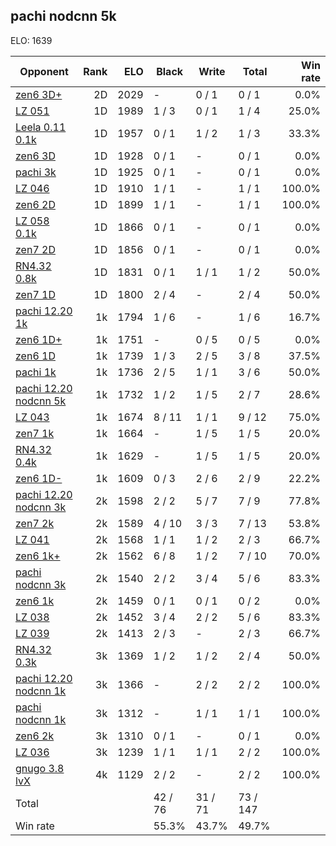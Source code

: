 ## pachi nodcnn 5k ##

ELO: 1639

Opponent | Rank | ELO | Black | Write | Total | Win rate
---------|-----:|----:|-------|-------|-------|-------:
[zen6 3D+](zen6%203D+.md) | 2D | 2029 | - | 0 / 1 | 0 / 1 | 0.0%
[LZ 051](LZ%20051.md) | 1D | 1989 | 1 / 3 | 0 / 1 | 1 / 4 | 25.0%
[Leela 0.11 0.1k](Leela%200.11%200.1k.md) | 1D | 1957 | 0 / 1 | 1 / 2 | 1 / 3 | 33.3%
[zen6 3D](zen6%203D.md) | 1D | 1928 | 0 / 1 | - | 0 / 1 | 0.0%
[pachi 3k](pachi%203k.md) | 1D | 1925 | 0 / 1 | - | 0 / 1 | 0.0%
[LZ 046](LZ%20046.md) | 1D | 1910 | 1 / 1 | - | 1 / 1 | 100.0%
[zen6 2D](zen6%202D.md) | 1D | 1899 | 1 / 1 | - | 1 / 1 | 100.0%
[LZ 058 0.1k](LZ%20058%200.1k.md) | 1D | 1866 | 0 / 1 | - | 0 / 1 | 0.0%
[zen7 2D](zen7%202D.md) | 1D | 1856 | 0 / 1 | - | 0 / 1 | 0.0%
[RN4.32 0.8k](RN4.32%200.8k.md) | 1D | 1831 | 0 / 1 | 1 / 1 | 1 / 2 | 50.0%
[zen7 1D](zen7%201D.md) | 1D | 1800 | 2 / 4 | - | 2 / 4 | 50.0%
[pachi 12.20 1k](pachi%2012.20%201k.md) | 1k | 1794 | 1 / 6 | - | 1 / 6 | 16.7%
[zen6 1D+](zen6%201D+.md) | 1k | 1751 | - | 0 / 5 | 0 / 5 | 0.0%
[zen6 1D](zen6%201D.md) | 1k | 1739 | 1 / 3 | 2 / 5 | 3 / 8 | 37.5%
[pachi 1k](pachi%201k.md) | 1k | 1736 | 2 / 5 | 1 / 1 | 3 / 6 | 50.0%
[pachi 12.20 nodcnn 5k](pachi%2012.20%20nodcnn%205k.md) | 1k | 1732 | 1 / 2 | 1 / 5 | 2 / 7 | 28.6%
[LZ 043](LZ%20043.md) | 1k | 1674 | 8 / 11 | 1 / 1 | 9 / 12 | 75.0%
[zen7 1k](zen7%201k.md) | 1k | 1664 | - | 1 / 5 | 1 / 5 | 20.0%
[RN4.32 0.4k](RN4.32%200.4k.md) | 1k | 1629 | - | 1 / 5 | 1 / 5 | 20.0%
[zen6 1D-](zen6%201D-.md) | 1k | 1609 | 0 / 3 | 2 / 6 | 2 / 9 | 22.2%
[pachi 12.20 nodcnn 3k](pachi%2012.20%20nodcnn%203k.md) | 2k | 1598 | 2 / 2 | 5 / 7 | 7 / 9 | 77.8%
[zen7 2k](zen7%202k.md) | 2k | 1589 | 4 / 10 | 3 / 3 | 7 / 13 | 53.8%
[LZ 041](LZ%20041.md) | 2k | 1568 | 1 / 1 | 1 / 2 | 2 / 3 | 66.7%
[zen6 1k+](zen6%201k+.md) | 2k | 1562 | 6 / 8 | 1 / 2 | 7 / 10 | 70.0%
[pachi nodcnn 3k](pachi%20nodcnn%203k.md) | 2k | 1540 | 2 / 2 | 3 / 4 | 5 / 6 | 83.3%
[zen6 1k](zen6%201k.md) | 2k | 1459 | 0 / 1 | 0 / 1 | 0 / 2 | 0.0%
[LZ 038](LZ%20038.md) | 2k | 1452 | 3 / 4 | 2 / 2 | 5 / 6 | 83.3%
[LZ 039](LZ%20039.md) | 2k | 1413 | 2 / 3 | - | 2 / 3 | 66.7%
[RN4.32 0.3k](RN4.32%200.3k.md) | 3k | 1369 | 1 / 2 | 1 / 2 | 2 / 4 | 50.0%
[pachi 12.20 nodcnn 1k](pachi%2012.20%20nodcnn%201k.md) | 3k | 1366 | - | 2 / 2 | 2 / 2 | 100.0%
[pachi nodcnn 1k](pachi%20nodcnn%201k.md) | 3k | 1312 | - | 1 / 1 | 1 / 1 | 100.0%
[zen6 2k](zen6%202k.md) | 3k | 1310 | 0 / 1 | - | 0 / 1 | 0.0%
[LZ 036](LZ%20036.md) | 3k | 1239 | 1 / 1 | 1 / 1 | 2 / 2 | 100.0%
[gnugo 3.8 lvX](gnugo%203.8%20lvX.md) | 4k | 1129 | 2 / 2 | - | 2 / 2 | 100.0%
Total | | | 42 / 76 | 31 / 71 | 73 / 147 | 
Win rate| | | 55.3% | 43.7% | 49.7% | 
